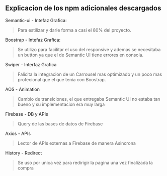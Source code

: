

## Explicacion de los npm adicionales descargados

Semantic-ui - Intefaz Grafica:
>  Para estilizar y darle forma a casi el 80% del proyecto. 

Boostrap - Intefaz Grafica:
>  Se utilizo para facilitar el uso del responsive y ademas se necesitaba un button ya que el de Semantic UI tiene errores en consola.

Swiper - Interfaz Grafica
>  Falicita la integracion de un Carrousel mas optimizado y un poco mas profecional que el que tenia con Boostrap.

AOS - Animation
>  Cambio de transiciones, el que entregaba Semantic UI no estaba tan bueno y su implementacion era muy larga

Firebase - DB y APIs
> Query de las bases de datos de Firebase

Axios - APIs
> Lector de APIs externas a Firebase de manera Asincrona

History - Redirect 
> Se uso por unica vez para redirigir la pagina una vez finalizada la compra 
